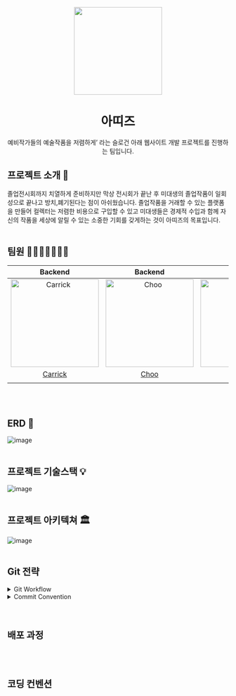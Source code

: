 <p align="middle" >
  <img width="200px;" src="https://user-images.githubusercontent.com/62178788/216916936-4ff2970f-6d8c-45e4-a306-1b6be76f2f70.svg"/>
</p>
<h1 align="middle">아띠즈</h1>
<p align="middle">예비작가들의 예술작품을 저렴하게’ 라는 슬로건 아래 웹사이트 개발 프로젝트를 진행하는 팀입니다.</p>

## 프로젝트 소개 📝

졸업전시회까지 치열하게 준비하지만 막상 전시회가 끝난 후 미대생의 졸업작품이 일회성으로 끝나고 방치,폐기된다는 점이 아쉬웠습니다. 졸업작품을 거래할 수 있는 플랫폼을 만들어 컬렉터는 저렴한 비용으로 구입할 수 있고 미대생들은 경제적 수입과 함께 자신의 작품을 세상에 알릴 수 있는 소중한 기회를 갖게하는 것이 아띠즈의 목표입니다.
<br>
<br />

## 팀원 👨‍👨‍👧‍👧👩‍👦‍👦

|                Backend                 |                Backend                 |              Backend               |     |
| :------------------------------------: | :------------------------------------: | :--------------------------------: | --- |
| <img src="https://avatars.githubusercontent.com/u/71515740?v=4" width=200px alt="Carrick"> |  <img src="https://avatars.githubusercontent.com/u/83302344?v=4" width=200px alt="Choo">   | <img src="https://user-images.githubusercontent.com/62178788/217484706-f58f77bd-4554-4852-9d8e-506f465ea41d.jpeg" width=200px alt="Poo"> |
|  [Carrick](https://github.com/Gyubam)  | [Choo](https://github.com/ChooSeoyeon) | [Poo](https://github.com/JunYoung) |
|                                       |
<br>
<br />

## ERD 🔨
![image](https://user-images.githubusercontent.com/83302344/217729214-bb115b0a-78ec-4950-880f-fc4d13ebb96a.png)
<br>
<br />

## 프로젝트 기술스택 💡
![image](https://user-images.githubusercontent.com/83302344/217729743-6add222b-e4c7-4936-aadd-79d5feb959c0.png)
<br>
<br />

## 프로젝트 아키텍쳐 🏛
![image](https://user-images.githubusercontent.com/83302344/217729455-38630323-d050-478e-8a85-1e1b507c932e.png)
<br>
<br />

## Git 전략
<details>
<summary>Git Workflow</summary>

### main → develop → feature/이슈번호-기능, fix/이슈번호-기능, refactor/이슈번호-기능

1. local - feature/이슈번호-기능 에서 각자 작업
2. 작업 완료 후 remote - develop 에 PR
3. 코드 리뷰 후 Approve 받고 Merge
4. remote - develop 에 Merge 될 때 마다 모든 팀원 remote - develop pull 받아 최신 상태 유지
</details>

<details>
<summary>Commit Convention</summary>

| 태그 이름  | 설명                                                                 |
| ---------- | ------------------------------------------------------------------- |
| feat     | 새로운 기능에 대한 커밋                                              |
| fix      | 버그 수정에 대한 커밋                                                |
| hotfix   | issue나 QA에서 급한 버그 수정                                        |
| build    | 빌드 관련 파일 수정에 대한 커밋                                       |
| chore    | 그 외 자잘한 수정에 대한 커밋                                         |
| style   | 코드 스타일 혹은 포맷 등에 관한 커밋                                   |
| docs     | 문서 수정에 대한 커밋                                                |
| test     | 테스트 코드 수정에 대한 커밋                                         |
| refactor | 코드 리팩토링에 대한 커밋                                            |
</details> 
<br>
<br />

## 배포 과정
<br>
<br />

## 코딩 컨벤션
